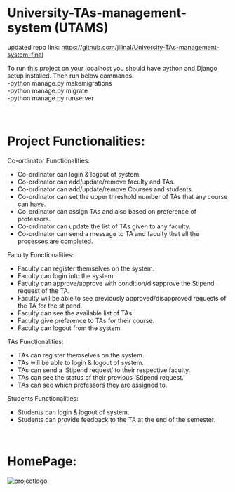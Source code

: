 # University-TAs-management-system (UTAMS)

updated repo link: https://github.com/jiiinal/University-TAs-management-system-final

To run this project on your localhost you should have python and Django setup installed. Then run below commands. <br>
-python manage.py makemigrations <br>
-python manage.py migrate <br>
-python manage.py runserver <br>
 <br>
  <br>
 # Project Functionalities: <br/>
Co-ordinator Functionalities:  <br/>
* Co-ordinator can login & logout of system. <br/>
* Co-ordinator can add/update/remove faculty and TAs. <br/>
* Co-ordinator can add/update/remove Courses and students. <br/>
* Co-ordinator can set the upper threshold number of TAs that any course can have. <br/>
* Co-ordinator can assign TAs and also based on preference of professors. <br/>
* Co-ordinator can update the list of TAs given to any faculty. <br/>
* Co-ordinator can send a message to TA and faculty that all the processes are completed.

Faculty Functionalities: <br/>
* Faculty can register themselves on the system. <br/>
* Faculty can login into the system. <br/>
* Faculty can approve/approve with condition/disapprove the Stipend request of the TA. <br/>
* Faculty will be able to see previously approved/disapproved requests of the TA for the stipend. <br/>
* Faculty can see the available list of TAs. <br/>
* Faculty give preference to TAs for their course. <br/>
* Faculty can logout from the system.<br/>

TAs Functionalities: <br/>
* TAs can register themselves on the system.<br/>
* TAs will be able to login & logout of system.<br/>
* TAs can send a ‘Stipend request’ to their respective faculty.<br/>
* TAs can see the status of their previous ‘Stipend request.’<br/>
* TAs can see which professors they are assigned to.<br/>

Students Functionalities: <br>
* Students can login & logout of system. <br/>
* Students can provide feedback to the TA at the end of the semester.
<br/>

# HomePage: <br/>
![projectlogo](https://user-images.githubusercontent.com/54074757/182212994-fbda3c5d-57bb-459e-8b68-6e1a2aa109b1.PNG)
